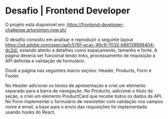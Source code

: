 # Desafio | Frontend Developer

O projeto está disponível em: https://frontend-developer-challenge.artursimon.now.sh/

O desafio consistiu em analisar e reproduzir o seguinte layout https://xd.adobe.com/spec/aa1c5781-ecac-46c9-7032-b66139998404-dc2d/, estando atento a detalhes como espaçamento, tamanho e fonte. A página deveria ser funcional tendo links, processamento de requisição à API definida e validação de formulário.

Dividi a página nas seguintes macro seções: Header, Products, Form e Footer.

No Header adicionei os textos de apresentação e criei um elemento separado para a barra de navegação.
No Products, adicionei o titulo da seção, e criei um elemento ProductCard que recebe todos os dados da API.
No Form implementei o formulário de newsletter com validação nos campos nome e email, a base para o envio das requisições foi implementada usando hooks do React.
